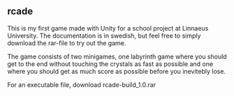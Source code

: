 ## rcade

This is my first game made with Unity for a school project at Linnaeus University.
The documentation is in swedish, but feel free to simply download the rar-file to try out the game.

The game consists of two minigames, one labyrinth game where you should get to the end without touching the crystals as fast
as possible and one where you should get as much score as possible before you inevitebly lose.

For an executable file, download rcade-build_1.0.rar
